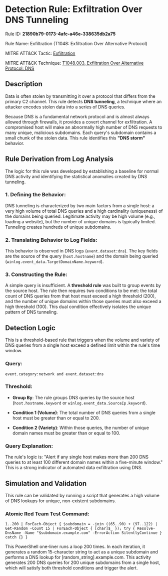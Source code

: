 # Detection Rule: Exfiltration Over DNS Tunneling

Rule ID: **21890b79-0173-4afc-a46e-338635db2a75**

Rule Name: Exfiltration (T1048: Exfiltration Over Alternative Protocol)

MITRE ATT&CK Tactic: [Exfiltration](https://attack.mitre.org/tactics/TA0010/)

MITRE ATT&CK Technique: [T1048.003, Exfiltration Over Alternative Protocol: DNS](https://attack.mitre.org/techniques/T1048/003/)

## Description

Data is often stolen by transmitting it over a protocol that differs from the primary C2 channel. This rule detects **DNS tunneling**, a technique where an attacker encodes stolen data into a series of DNS queries.

Because DNS is a fundamental network protocol and is almost always allowed through firewalls, it provides a covert channel for exfiltration. A compromised host will make an abnormally high number of DNS requests to many unique, malicious subdomains. Each query's subdomain contains a small chunk of the stolen data. This rule identifies this **"DNS storm"** behavior.

## Rule Derivation from Log Analysis

The logic for this rule was developed by establishing a baseline for normal DNS activity and identifying the statistical anomalies created by DNS tunneling.

### **1. Defining the Behavior**:

DNS tunneling is characterized by two main factors from a single host: a very high volume of total DNS queries and a high cardinality (uniqueness) of the domains being queried. Legitimate activity may be high volume (e.g., loading a website), but the number of unique domains is typically limited. Tunneling creates hundreds of unique subdomains.

### **2. Translating Behavior to Log Fields**: 

This behavior is observed in DNS logs (`event.dataset:dns`). The key fields are the source of the query (`host.hostname`) and the domain being queried (`winlog.event_data.TargetDomainName.keyword`).

### **3. Constructing the Rule**: 

A simple query is insufficient. A **threshold rule** was built to group events by the source host. The rule then requires two conditions to be met: the total count of DNS queries from that host must exceed a high threshold (200), and the number of unique domains within those queries must also exceed a high threshold (100). This dual condition effectively isolates the unique pattern of DNS tunneling.

## Detection Logic

This is a threshold-based rule that triggers when the volume and variety of DNS queries from a single host exceed a defined limit within the rule's time window.

### Query:

`event.category:network and event.dataset:dns`


### Threshold:

- **Group By**: The rule groups DNS queries by the source host (`host.hostname.keyword` or `winlog.event_data.SourceIp.keyword`).

- **Condition 1 (Volume)**: The total number of DNS queries from a single host must be greater than or equal to 200.

- **Condition 2 (Variety)**: Within those queries, the number of unique domain names must be greater than or equal to 100.

### Query Explanation:

The rule's logic is: "Alert if any single host makes more than 200 DNS queries to at least 100 different domain names within a five-minute window." This is a strong indicator of automated data exfiltration using DNS.

## Simulation and Validation

This rule can be validated by running a script that generates a high volume of DNS lookups for unique, non-existent subdomains.

### Atomic Red Team Test Command:

`1..200 | ForEach-Object { $subdomain = -join ((65..90) + (97..122) | Get-Random -Count 15 | ForEach-Object { [char]$_ }); try { Resolve-DnsName -Name "$subdomain.example.com" -ErrorAction SilentlyContinue } catch {} }`

This PowerShell one-liner runs a loop 200 times. In each iteration, it generates a random 15-character string to act as a unique subdomain and performs a DNS lookup for [random_string].example.com. This activity generates 200 DNS queries for 200 unique subdomains from a single host, which will satisfy both threshold conditions and trigger the alert.

